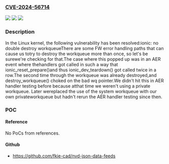 ### [CVE-2024-56714](https://cve.mitre.org/cgi-bin/cvename.cgi?name=CVE-2024-56714)
![](https://img.shields.io/static/v1?label=Product&message=Linux&color=blue)
![](https://img.shields.io/static/v1?label=Version&message=9e25450da7006cd6f425248a5b38dad4adb3c981%3C%2013355dd37e22edbcb99c599f783233188740a650%20&color=brighgreen)
![](https://img.shields.io/static/v1?label=Vulnerability&message=n%2Fa&color=brighgreen)

### Description

In the Linux kernel, the following vulnerability has been resolved:ionic: no double destroy workqueueThere are some FW error handling paths that can cause us totry to destroy the workqueue more than once, so let's be surewe're checking for that.The case where this popped up was in an AER event where thehandlers got called in such a way that ionic_reset_prepare()and thus ionic_dev_teardown() got called twice in a row.The second time through the workqueue was already destroyed,and destroy_workqueue() choked on the bad wq pointer.We didn't hit this in AER handler testing before because atthat time we weren't using a private workqueue.  Later wereplaced the use of the system workqueue with our own privateworkqueue but hadn't rerun the AER handler testing since then.

### POC

#### Reference
No PoCs from references.

#### Github
- https://github.com/fkie-cad/nvd-json-data-feeds

